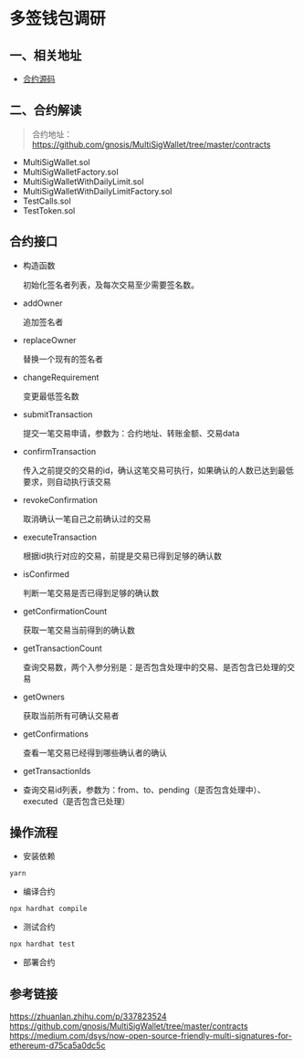 # 多签钱包调研

## 一、相关地址
* [合约源码](https://github.com/gnosis/MultiSigWallet/tree/master/contracts)


## 二、合约解读
> 合约地址：https://github.com/gnosis/MultiSigWallet/tree/master/contracts

* MultiSigWallet.sol
* MultiSigWalletFactory.sol
* MultiSigWalletWithDailyLimit.sol
* MultiSigWalletWithDailyLimitFactory.sol
* TestCalls.sol
* TestToken.sol



## 合约接口

* 构造函数

  初始化签名者列表，及每次交易至少需要签名数。

* addOwner 
  
  追加签名者

* replaceOwner

  替换一个现有的签名者
  
* changeRequirement

  变更最低签名数
  
* submitTransaction

  提交一笔交易申请，参数为：合约地址、转账金额、交易data
  
* confirmTransaction

  传入之前提交的交易的id，确认这笔交易可执行，如果确认的人数已达到最低要求，则自动执行该交易
  
* revokeConfirmation

  取消确认一笔自己之前确认过的交易

* executeTransaction

  根据id执行对应的交易，前提是交易已得到足够的确认数
  
* isConfirmed

  判断一笔交易是否已得到足够的确认数
  
* getConfirmationCount

  获取一笔交易当前得到的确认数
  
* getTransactionCount

  查询交易数，两个入参分别是：是否包含处理中的交易、是否包含已处理的交易
  
* getOwners

  获取当前所有可确认交易者
  
* getConfirmations

  查看一笔交易已经得到哪些确认者的确认
  
* getTransactionIds
* 
  查询交易id列表，参数为：from、to、pending（是否包含处理中）、executed（是否包含已处理）


## 操作流程
- 安装依赖
```
yarn
```

- 编译合约
```
npx hardhat compile
```

- 测试合约
```
npx hardhat test
```

- 部署合约




## 参考链接
https://zhuanlan.zhihu.com/p/337823524
https://github.com/gnosis/MultiSigWallet/tree/master/contracts
https://medium.com/dsys/now-open-source-friendly-multi-signatures-for-ethereum-d75ca5a0dc5c
